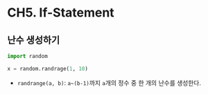 # CH5. If-Statement

## 난수 생성하기

```python
import random

x = random.randrage(1, 10)
```

- `randrange(a, b)`: `a~(b-1)`까지 `a`개의 정수 중 한 개의 난수를 생성한다.

